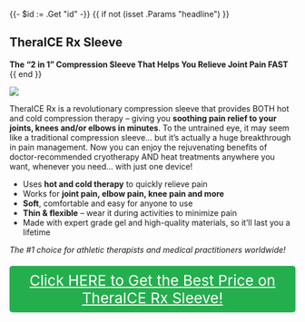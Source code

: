 {{- $id := .Get "id" -}}
{{ if not (isset .Params "headline") }}
## TheraICE Rx Sleeve

**The “2 in 1” Compression Sleeve That Helps You Relieve Joint Pain FAST**
{{ end }}

[![](/list/thera-ice-rx-sleeve-title.jpg)](https://t.gadgetadvisers.com/click/{{$id}})

TheraICE Rx is a revolutionary compression sleeve that provides BOTH hot and cold compression therapy – giving you **soothing pain relief to your joints, knees and/or elbows in minutes**. To the untrained eye, it may seem like a traditional compression sleeve… but it’s actually a huge breakthrough in pain management. Now you can enjoy the rejuvenating benefits of doctor-recommended cryotherapy AND heat treatments anywhere you want, whenever you need… with just one device!

- Uses **hot and cold therapy** to quickly relieve pain
- Works for **joint pain, elbow pain, knee pain and more**
- **Soft**, comfortable and easy for anyone to use
- **Thin & flexible** – wear it during activities to minimize pain
- Made with expert grade gel and high-quality materials, so it’ll last you a lifetime

*The #1 choice for athletic therapists and medical practitioners worldwide!*

<a href="(https://t.gadgetadvisers.com/click/{{$id}})" style="color: white;">
   <div style="text-align:center;background-color:#25ae4e;margin-bottom:20px;margin-top:20px;width: 100%;-webkit-border-radius: 5px;">
      <div style="color: white; padding: 10px;font-size: 26px;">
      Click HERE to Get the Best Price on TheraICE Rx Sleeve!
      </div>
   </div>
</a>